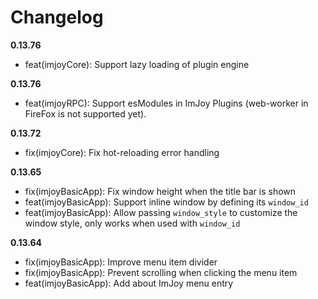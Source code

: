 # Changelog
**0.13.76**
 - feat(imjoyCore): Support lazy loading of plugin engine

**0.13.76**
 - feat(imjoyRPC): Support esModules in ImJoy Plugins (web-worker in FireFox is not supported yet).

**0.13.72**
 - fix(imjoyCore): Fix hot-reloading error handling

**0.13.65**
 - fix(imjoyBasicApp): Fix window height when the title bar is shown
 - feat(imjoyBasicApp): Support inline window by defining its `window_id`
 - feat(imjoyBasicApp): Allow passing `window_style` to customize the window style, only works when used with `window_id`

**0.13.64**
 - fix(imjoyBasicApp): Improve menu item divider
 - fix(imjoyBasicApp): Prevent scrolling when clicking the menu item
 - feat(imjoyBasicApp): Add about ImJoy menu entry